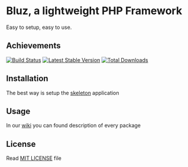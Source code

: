 Bluz, a lightweight PHP Framework
=================================
Easy to setup, easy to use.

## Achievements

[![Build Status](https://secure.travis-ci.org/bluzphp/framework.png?branch=master)](https://travis-ci.org/bluzphp/framework)
[![Latest Stable Version](https://poser.pugx.org/bluzphp/framework/v/stable.png)](https://packagist.org/packages/bluzphp/framework)
[![Total Downloads](https://poser.pugx.org/bluzphp/framework/downloads.png)](https://packagist.org/packages/bluzphp/framework)

## Installation

The best way is setup the [skeleton][1] application

## Usage

In our [wiki][2] you can found description of every package

## License

Read [MIT LICENSE][3] file

[1]: https://github.com/bluzphp/skeleton
[2]: https://github.com/bluzphp/framework/wiki
[3]: https://raw.github.com/bluzphp/framework/master/LICENSE.md